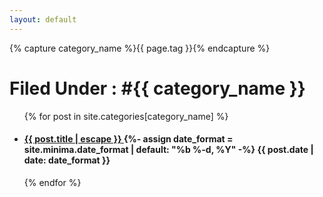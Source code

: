 ```yaml
---
layout: default
---
```


<div class="archive-group" style="position:relative;">
    {% capture category_name %}{{ page.tag }}{% endcapture %}
   
   <h1 class="category-head">Filed Under : <span class="tag">#{{ category_name }}</span></h1>
   <a name="{{ category_name | slugize }}" style="position:absolute; top: -5px;"></a>
   <ul class="post-list">
    {% for post in site.categories[category_name] %}
   <li>
   <h4>
     <a class="post-link" href="{{ post.url | relative_url }}">
       {{ post.title | escape }}
     </a>  
     {%- assign date_format = site.minima.date_format | default: "%b %-d, %Y" -%} 
     <span class="post-meta">{{ post.date | date: date_format }}</span>
   </h4> 
   </li> 
  {% endfor %}
</div>


